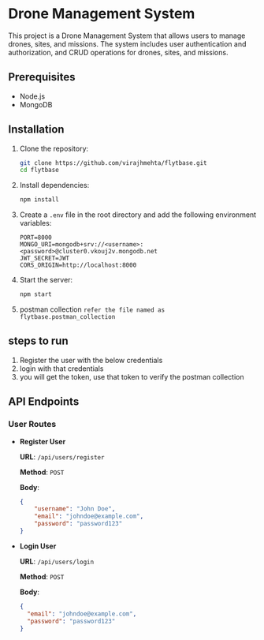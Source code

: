 # Drone Management System

This project is a Drone Management System that allows users to manage drones, sites, and missions. The system includes user authentication and authorization, and CRUD operations for drones, sites, and missions.

## Prerequisites

- Node.js
- MongoDB

## Installation

1. Clone the repository:

    ```bash
    git clone https://github.com/virajhmehta/flytbase.git
    cd flytbase
    ```

2. Install dependencies:

    ```bash
    npm install
    ```

3. Create a `.env` file in the root directory and add the following environment variables:

    ```env
    PORT=8000
    MONGO_URI=mongodb+srv://<username>:<password>@cluster0.vkouj2v.mongodb.net
    JWT_SECRET=JWT
    CORS_ORIGIN=http://localhost:8000
    ```

4. Start the server:

    ```bash
    npm start
    ```
5. postman collection
    ``` refer the file named as flytbase.postman_collection ```

## steps to run
1. Register the user with the below credentials
2. login with that credentials 
3. you will get the token, use that token to verify the postman collection

## API Endpoints

### User Routes

- **Register User**

    **URL**: `/api/users/register`

    **Method**: `POST`

    **Body**:

    ```json
    {
        "username": "John Doe",
        "email": "johndoe@example.com",
        "password": "password123"
    }

    ```

- **Login User**

    **URL**: `/api/users/login`

    **Method**: `POST`

    **Body**:

    ```json
    {
      "email": "johndoe@example.com",
      "password": "password123"
    }
    ```

